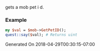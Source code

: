 gets a mob pet i d.
### Example

```perl
my $val = $mob->GetPetID();
quest::say($val); # Returns uint
```


Generated On 2018-04-29T00:30:15-07:00
